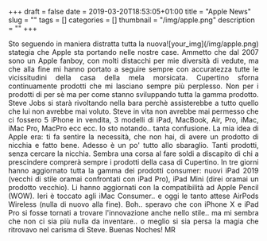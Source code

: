 +++
draft = false
date = 2019-03-20T18:53:05+01:00
title = "Apple News"
slug = ""
tags = []
categories = []
thumbnail = "/img/apple.png"
description = ""
+++
<DIV  style="float:right;">![your_img](/img/apple.png)</DIV>
<DIV align="justify">
Sto seguendo in maniera distratta tutta la nuova stategia che Apple sta portando nelle nostre case. Ammetto che dal 2007 sono un Apple fanboy, con molti distacchi per mie diversità di vedute, ma che alla fine mi hanno portato a seguire sempre con accuratezza tutte le vicissitudini della casa della mela morsicata. Cupertino sforna continuamente prodotti che mi lasciano sempre più perplesso. Non per i prodotti di per sè ma per come stanno sviluppando tutta la gamma prodotto. Steve Jobs si starà rivoltando nella bara perchè assisterebbe a tutto quello che lui non avrebbe mai voluto. Steve in vita non avrebbe mai permesso che ci fossero 5 iPhone in vendita, 3 modelli di iPad, MacBook, Air, Pro, iMac, iMac Pro, MacPro ecc ecc. Io sto notando.. tanta confusione.
La mia idea di Apple era: ti fa sentire la necessità, che non hai, di avere un prodotto di nicchia e fatto bene. Adesso è un po' tutto allo sbaraglio. Tanti prodotti, senza cercare la nicchia. Sembra una corsa al fare soldi a discapito di chi a prescindere comprerà sempre i prodotti della casa di Cupertino. In tre giorni hanno aggiornato tutta la gamma dei prodotti consumer: nuovi iPad 2019 (vecchi di stile oramai confrontati con iPad Pro), iPad Mini (direi oramai un prodotto vecchio). Li hanno aggiornati con la compatibilità ad Apple Pencil (WOW). Ieri è toccato agli iMac Consumer.. e oggi le tanto attese AirPods Wireless (nulla di nuovo alla fine).
Boh.. speravo che con iPhone X e iPad Pro si fosse tornati a trovare l'innovazione anche nello stile.. ma mi sembra che non ci sia più nulla da inventare.. o meglio si sia persa la magia che ritrovavo nel carisma di Steve.
Buenas Noches!
MR
